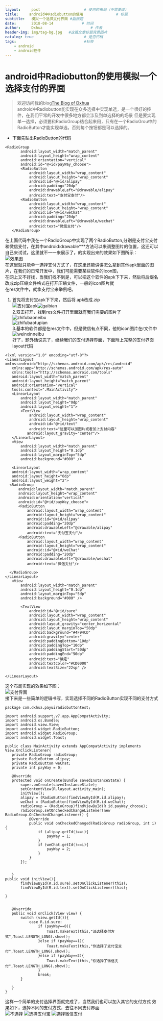 ```yaml
---
layout:     post                    # 使用的布局（不需要改）
title:     android中Radiobutton的使用               # 标题
subtitle:   模拟一个选择支付界面 #副标题
date:       2018-08-14             # 时间
author:     Dxhua                      # 作者
header-img: img/tag-bg.jpg   #这篇文章标题背景图片
catalog: true                       # 是否归档
tags:                               #标签
    - android
    - android控件
---
```


# android中Radiobutton的使用模拟一个选择支付的界面  
> 欢迎访问我的blog[The Blog of Dxhua](http://dxhua.top)  
> android中Radiobutton能实现在众多选择中实现单选，是一个很好的控件，在我们平常的开发中很多地方都会涉及到单选择的的场景
但是要实现单一选择，必须要和RadioGroup结合起来用，只有在一个RadioGrou中的RadioButton才能实现单选，否则每个按钮都是可以选择的。  
- 下面先贴出RadioButton的代码   


```
<RadioGroup
       android:layout_width="match_parent"
       android:layout_height="wrap_content"
       android:orientation="vertical"
       android:id="@+id/payWay_choose">
       <RadioButton
           android:layout_width="wrap_content"
           android:layout_height="wrap_content"
           android:id="@+id/alipay"
           android:padding="20dp"
           android:drawableLeft="@drawable/alipay"
           android:text="支付宝支付"/>
       <RadioButton
           android:layout_width="wrap_content"
           android:layout_height="wrap_content"
           android:id="@+id/weChat"
           android:padding="20dp"
           android:drawableLeft="@drawable/wechat"
           android:text="微信支付"/>
   </RadioGroup>
```       

在上面代码中我在一个RadioGroup中实现了两个RadioButton,分别是支付宝支付和微信支付，在其中android:drawable***方法可以来调整图片的位置，这还可以自己来试试，这里就不一一来展示了，的实现出来的效果如下图所示：  
![效果图](http://ovt2nfhfc.bkt.clouddn.com/RadioButton%E5%B1%95%E7%A4%BA%E5%9B%BE.png)  
在这里就只能单一选择支付方式了，在这里还能讲讲怎么拿到其他apk里面的图片，在我们的日常开发中，我们可能需要某些软件的icon图，  
在网上又不好找，当我们找不到是，可以把这个软件的apk下下来，然后将后缀名改成zip压缩文件格式在打开压缩文件，一般的icon图片就   
在res文件中，就拿支付宝来举例吧。
1. 首先将支付宝apk下下来，然后将.apk改成.zip  
![支付宝apk](http://ovt2nfhfc.bkt.clouddn.com/%E6%94%AF%E4%BB%98%E5%AE%9Dapk.png)![gaibian](http://ovt2nfhfc.bkt.clouddn.com/%E6%94%AF%E4%BB%98%E5%AE%9D%E5%8F%98zip%E6%96%87%E4%BB%B6.png)  
2.双击打开，找到res文件打开里面就有我们需要的图片了  
![zhifubaoneibu](http://ovt2nfhfc.bkt.clouddn.com/%E6%94%AF%E4%BB%98%E5%AE%9Dapk%E5%86%85%E6%96%87%E4%BB%B6.png)  
![zhifubaotupian](http://ovt2nfhfc.bkt.clouddn.com/appicon.png)  
3.基本的软件都是在res文件中，但是微信有点不同，他的icon图片在r文件中
![weinxinneibu](http://ovt2nfhfc.bkt.clouddn.com/%E5%BE%AE%E4%BF%A1apk%E5%86%85%E9%83%A8.png)  
 好了，题外话说完了，继续我们的支付选择界面，下面附上完整的支付界面layout代码   

 ```
 <?xml version="1.0" encoding="utf-8"?>
<LinearLayout xmlns:android="http://schemas.android.com/apk/res/android"
    xmlns:app="http://schemas.android.com/apk/res-auto"
    xmlns:tools="http://schemas.android.com/tools"
    android:layout_width="match_parent"
    android:layout_height="match_parent"
    android:orientation="vertical"
    tools:context=".MainActivity">
    <LinearLayout
        android:layout_width="match_parent"
        android:layout_height="0dp"
        android:layout_weight="1">
        <TextView
            android:layout_width="wrap_content"
            android:layout_height="wrap_content"
            android:id="@+id/text"
            android:text="这里可以加图片或者加上支付内容"
           android:layout_gravity="center"/>
    </LinearLayout>
    <View
        android:layout_width="match_parent"
        android:layout_height="0.1dp"
        android:layout_marginTop="5dp"
        android:background="#000" />

    <LinearLayout
    android:layout_width="wrap_content"
    android:layout_height="0dp"
    android:layout_weight="2">
   <RadioGroup
       android:layout_width="match_parent"
       android:layout_height="wrap_content"
       android:orientation="vertical"
       android:id="@+id/payWay_choose">
       <RadioButton
           android:layout_width="wrap_content"
           android:layout_height="wrap_content"
           android:id="@+id/alipay"
           android:padding="20dp"
           android:drawableLeft="@drawable/alipay"
           android:text="支付宝支付"/>
       <RadioButton
           android:layout_width="wrap_content"
           android:layout_height="wrap_content"
           android:id="@+id/weChat"
           android:padding="20dp"
           android:drawableLeft="@drawable/wechat"
           android:text="微信支付"/>

   </RadioGroup>
</LinearLayout>
    <View
        android:layout_width="match_parent"
        android:layout_height="0.1dp"
        android:layout_marginTop="5dp"
        android:background="#000" />

        <TextView
            android:id="@+id/sure"
            android:layout_width="wrap_content"
            android:layout_height="wrap_content"
            android:layout_gravity="center_horizontal"
            android:layout_marginTop="50dp"
            android:background="#4F94CD"
            android:gravity="center"
            android:paddingBottom="10dp"
            android:paddingTop="10dp"
            android:paddingStart="50dp"
            android:paddingEnd="50dp"
            android:text="确定"
            android:textColor="#CD0000"
            android:textSize="22sp" />

</LinearLayout>
 ```    

 这个布局实现的效果如下图：  
 ![支付界面](http://ovt2nfhfc.bkt.clouddn.com/%E6%A8%A1%E6%8B%9F%E6%94%AF%E4%BB%98%E7%95%8C%E9%9D%A2%E6%95%88%E6%9E%9C%E5%9B%BE.png)    
 接下来是一些简单的逻辑书写，实现选择不同的RadioButton实现不同的支付方式    
 ```
 package com.dxhua.payuiradiobuttontest;

import android.support.v7.app.AppCompatActivity;
import android.os.Bundle;
import android.view.View;
import android.widget.RadioButton;
import android.widget.RadioGroup;
import android.widget.Toast;

public class MainActivity extends AppCompatActivity implements View.OnClickListener{
    private RadioGroup radioGroup;
    private RadioButton alipay;
    private RadioButton weChat;
    private int payWay = 0;

    @Override
    protected void onCreate(Bundle savedInstanceState) {
        super.onCreate(savedInstanceState);
        setContentView(R.layout.activity_main);
        initView();
        alipay = (RadioButton)findViewById(R.id.alipay);
        weChat = (RadioButton)findViewById(R.id.weChat);
        radioGroup = (RadioGroup)findViewById(R.id.payWay_choose);
        radioGroup.setOnCheckedChangeListener(new RadioGroup.OnCheckedChangeListener() {
            @Override
            public void onCheckedChanged(RadioGroup radioGroup, int i) {
                if (alipay.getId()==i){
                    payWay = 1;
                }
                if (weChat.getId()==i){
                    payWay = 2;
                }
            }
        });


    }
public void initView(){
        findViewById(R.id.sure).setOnClickListener(this);
        findViewById(R.id.text).setOnClickListener(this);

}


    @Override
    public void onClick(View view) {
        switch (view.getId()){
            case R.id.sure:
                if (payWay==0){
                    Toast.makeText(this,"请选择支付方式",Toast.LENGTH_LONG).show();
                }else if (payWay==1){
                    Toast.makeText(this,"你选择了支付宝支付",Toast.LENGTH_LONG).show();
                }else if (payWay==2){
                    Toast.makeText(this,"你选择了微信支付",Toast.LENGTH_LONG).show();
                }
                break;
        }

    }
}
 ```    
 
 这样一个简单的支付选择界面就完成了，当然我们也可以加入其它的支付方式  效果如下，选择不同的支付方式，去往不同支付界面  
 ![不选择](http://ovt2nfhfc.bkt.clouddn.com/%E6%9C%AA%E9%80%89%E6%8B%A9%E6%94%AF%E4%BB%98.png)
 ![选择支付宝](http://ovt2nfhfc.bkt.clouddn.com/%E6%94%AF%E4%BB%98%E5%AE%9D%E6%94%AF%E4%BB%98.png)
 ![选择微信支付](http://ovt2nfhfc.bkt.clouddn.com/%E5%BE%AE%E4%BF%A1%E6%94%AF%E4%BB%98.png)  
